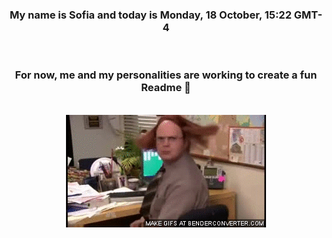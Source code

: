 


<div align="center">
<h3 >My name is Sofia and today is Monday, 18 October, 15:22 GMT-4</h3><br>
<h3 >For now, me and my personalities are working to create a fun Readme 👋
</h3><br>
<img src='img/dwight.gif' alt='working...'/>
</div>
